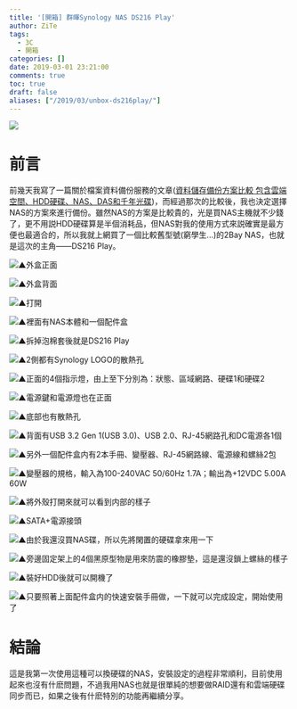 ```yaml
---
title: '[開箱] 群暉Synology NAS DS216 Play'
author: ZiTe
tags:
  - 3C
  - 開箱
categories: []
date: 2019-03-01 23:21:00
comments: true
toc: true
draft: false
aliases: ["/2019/03/unbox-ds216play/"]
---
```

![](https://1.bp.blogspot.com/-jYSaiCvn1-0/XpnK9QVSHzI/AAAAAAAACFI/smUnduYZZWgRbdY4SwVIW_qkMSZwZ6j2wCPcBGAsYHg/s640/ZPH_0029.JPG)

# 前言
前幾天我寫了一篇關於檔案資料備份服務的文章([資料儲存備份方案比較 包含雲端空間、HDD硬碟、NAS、DAS和千年光碟](/2019/02/hddnasdas/))，而經過那次的比較後，我也決定選擇NAS的方案來進行備份。雖然NAS的方案是比較貴的，光是買NAS主機就不少錢了，更不用説HDD硬碟算是半個消耗品，但NAS對我的使用方式來説確實是最方便也最適合的，所以我就上網買了一個比較舊型號(窮學生...)的2Bay NAS，也就是這次的主角——DS216 Play。

<!--more-->

![▲外盒正面](https://1.bp.blogspot.com/-4ua7f-NstM8/XpnK9c92TiI/AAAAAAAACFI/n-q9a0GQXWEaRziWSsVpNGEASI0UsQ8TwCPcBGAsYHg/s1600/20190223-Synology%2BNAS%2BDS216play%25E9%2596%258B%25E7%25AE%25B1-0001.jpg)

![▲外盒背面](https://1.bp.blogspot.com/-O7fcIUXcwJg/XpnK9S-Z3zI/AAAAAAAACFI/R44cAybkVJUYWKEzjr6xLzwxljcGSVwHwCPcBGAsYHg/s1600/20190223-Synology%2BNAS%2BDS216play%25E9%2596%258B%25E7%25AE%25B1-0002.jpg)

![▲打開](https://1.bp.blogspot.com/-Z2To1LV_ilc/XpnK9X49oUI/AAAAAAAACFI/NvYmKn-ekVo8lg901g2u0sTmRCUCrc_zQCPcBGAsYHg/s1600/20190223-Synology%2BNAS%2BDS216play%25E9%2596%258B%25E7%25AE%25B1-0003.jpg)

![▲裡面有NAS本體和一個配件盒](https://1.bp.blogspot.com/-hmLLcTFIpX4/XpnK9c4bI6I/AAAAAAAACFI/ciCZ5pF7-9IQiYbqIibiWt8JLf-YmldTwCPcBGAsYHg/s1600/20190223-Synology%2BNAS%2BDS216play%25E9%2596%258B%25E7%25AE%25B1-0004.jpg)

![▲拆掉泡棉套後就是DS216 Play](https://1.bp.blogspot.com/-xMj2Umwg1_8/XpnK9V2wIfI/AAAAAAAACFI/vq-lPWWl3w43aAr7tw2d0ByuBjNTMOKbwCPcBGAsYHg/s1600/20190223-Synology%2BNAS%2BDS216play%25E9%2596%258B%25E7%25AE%25B1-0005.jpg)

![▲2側都有Synology LOGO的散熱孔](https://1.bp.blogspot.com/-Cg-XPJ2MCmA/XpnK9UweSkI/AAAAAAAACFI/mT9svFi4n04IlAPIqToTKKABtC3Ej1EvwCPcBGAsYHg/s1600/20190223-Synology%2BNAS%2BDS216play%25E9%2596%258B%25E7%25AE%25B1-0006.jpg)

![▲正面的4個指示燈，由上至下分別為：狀態、區域網路、硬碟1和硬碟2](https://1.bp.blogspot.com/-51ekRQx8Bp4/XpnK9RL6sII/AAAAAAAACFI/xDqCXRh0zloTkJZMh1FUnJLDXbafogRPgCPcBGAsYHg/s1600/20190223-Synology%2BNAS%2BDS216play%25E9%2596%258B%25E7%25AE%25B1-0008.jpg)

![▲電源鍵和電源燈也在正面](https://1.bp.blogspot.com/-y9z_EJbYpPY/XpnK9dbOIhI/AAAAAAAACFI/W3ZYyjkcA-UVq9-cOXJv1ErmzDSsr3u1ACPcBGAsYHg/s1600/20190223-Synology%2BNAS%2BDS216play%25E9%2596%258B%25E7%25AE%25B1-0009.jpg)

![▲底部也有散熱孔](https://1.bp.blogspot.com/-dabFFCsWcks/XpnK9ftt74I/AAAAAAAACFI/2Dhsv4XAwm4Umcdd0jRb960TdlP_XMtTgCPcBGAsYHg/s1600/20190223-Synology%2BNAS%2BDS216play%25E9%2596%258B%25E7%25AE%25B1-0018.jpg)

![▲背面有USB 3.2 Gen 1(USB 3.0)、USB 2.0、RJ-45網路孔和DC電源各1個](https://1.bp.blogspot.com/-X46DGcgFOpc/XpnK9TiYhyI/AAAAAAAACFI/DUP-1TJYzJQI3ris0AEDcQTqiU_cwJtlACPcBGAsYHg/s1600/20190223-Synology%2BNAS%2BDS216play%25E9%2596%258B%25E7%25AE%25B1-0007.jpg)

![▲另外一個配件盒内有2本手冊、變壓器、RJ-45網路線、電源線和螺絲2包](https://1.bp.blogspot.com/-Qw1ABgD6lGM/XpnK9Rwc69I/AAAAAAAACFI/YXf840zNQWQA60sJFNUEDmAyJMo5wmzCgCPcBGAsYHg/s1600/20190223-Synology%2BNAS%2BDS216play%25E9%2596%258B%25E7%25AE%25B1-0010.jpg)

![▲變壓器的規格，輸入為100-240VAC 50/60Hz 1.7A；輸出為+12VDC 5.00A 60W](https://1.bp.blogspot.com/-ZzQoZSSG3t8/XpnK9X54nfI/AAAAAAAACFI/WHH5MAUuZS8zYGPwEn2JwYXdf4JAPAzsgCPcBGAsYHg/s1600/20190223-Synology%2BNAS%2BDS216play%25E9%2596%258B%25E7%25AE%25B1-0013.jpg)

![▲將外殼打開來就可以看到内部的樣子](https://1.bp.blogspot.com/-Iy9vBbtOF5I/XpnK9ZMMRLI/AAAAAAAACFI/V_K4lhrff0od4svsRTpUGaB1BYRZZ82HwCPcBGAsYHg/s1600/20190223-Synology%2BNAS%2BDS216play%25E9%2596%258B%25E7%25AE%25B1-0014.jpg)

![▲SATA+電源接頭](https://1.bp.blogspot.com/-PU_F2rs4d3I/XpnK9e_YHcI/AAAAAAAACFI/T5mXlnXwqgIGOPtPfq8axXneRW59Rb_xgCPcBGAsYHg/s1600/20190223-Synology%2BNAS%2BDS216play%25E9%2596%258B%25E7%25AE%25B1-0015.jpg)

![▲由於我還沒買NAS碟，所以先將閑置的硬碟拿來用一下](https://1.bp.blogspot.com/-NGGmy4cq_dI/XpnK9axlUeI/AAAAAAAACFI/1jf0ALErn5k8ChaG42Hs2B7gM6W4ktx5ACPcBGAsYHg/s1600/20190223-Synology%2BNAS%2BDS216play%25E9%2596%258B%25E7%25AE%25B1-0016.jpg)

![▲旁邊固定架上的4個黑原型物是用來防震的橡膠墊，這是還沒鎖上螺絲的樣子](https://1.bp.blogspot.com/-9U4PaBruGNA/XpnK9f2n6jI/AAAAAAAACFI/MqFmDatxa54HMFPo8cuy9sE5m2ntVx4UQCPcBGAsYHg/s1600/20190223-Synology%2BNAS%2BDS216play%25E9%2596%258B%25E7%25AE%25B1-0017.jpg)

![▲裝好HDD後就可以開機了](https://1.bp.blogspot.com/-OXlejQi14Fs/XpnK9VK52VI/AAAAAAAACFI/tfoOwl0pka4IoczvMGf_iPfRb1ntg3a4wCPcBGAsYHg/s1600/20190223-Synology%2BNAS%2BDS216play%25E9%2596%258B%25E7%25AE%25B1-0020.jpg)

![▲只要照著上面配件盒内的快速安裝手冊做，一下就可以完成設定，開始使用了](https://1.bp.blogspot.com/-rA2srZsN9Nw/XpnK9f6TzGI/AAAAAAAACFI/gynsCQECgr45_VvOc39hBOhrp6iJLYbDQCPcBGAsYHg/s1600/Screenshot%2B%25284%2529.png)


# 結論
這是我第一次使用這種可以換硬碟的NAS，安裝設定的過程非常順利，目前使用起來也沒有什麽問題，不過我用NAS也就是很單純的想要做RAID還有和雲端硬碟同步而已，如果之後有什麽特別的功能再繼續分享。
